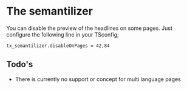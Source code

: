 # The semantilizer

You can disable the preview of the headlines on some pages. Just configure the following line in your TSconfig;

```
tx_semantilizer.disableOnPages = 42,84
```

## Todo's

* There is currently no support or concept for multi language pages

